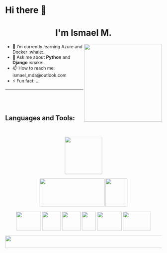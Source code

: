# Hi there 👋

<!--
**IsMadalena/IsMadalena** is a ✨ _special_ ✨ repository because its `README.md` (this file) appears on your GitHub profile.

Here are some ideas to get you started:
- 🔭 I’m currently working on ...
- 👯 I’m looking to collaborate on ...
- 🤔 I’m looking for help with ...

<img src="https://media.giphy.com/media/heIX5HfWgEYlW/giphy.gif" width="300" height="300" align="center"/>

<img src="https://media.giphy.com/media/gjrYDwbjnK8x36xZIO/giphy.gif" width="300" height="300" align="center"/>

<img src="https://media.giphy.com/media/WFZvB7VIXBgiz3oDXE/giphy.gif" width="300" height="300" align="center"/>

<img src="https://media.giphy.com/media/cYU6YcPE5YlJxh6otp/giphy.gif" width="300" height="300" align="center"/>

<img src="https://media.giphy.com/media/rygLdXcJlqYqQbaUr0/giphy-downsized-large.gif" width="300" height="300" align="center"/>

AZURE:
<img src="https://am3pap007files.storage.live.com/y4m36khvbMH-QVohzbxeiVuGllfg8t47UEu1GRGYWj9vgp2nteS7eKqtii1FtQppvNwbY4nfNLGADI8iDyYnLMkl9aVVO8VRcWrBh0CXssMtaQyhsxN8WZGzHOsgmIunvs7ff6kvqnX0t0dcwymK-BmrGxNuf2L_SDizgcxO2zEcn7kJqXHJlcsaIivdtGse0rR?width=1200&height=936&cropmode=none" width="1200" height="936" />

DOCKER:
<img src="https://am3pap007files.storage.live.com/y4meeXJs4gJyi4BO5M5Jdqxqob-H7qq27HhJB3wzW3ELn_3eNIjTHKihKQS196nG24P6cgIiRgVSTDTnDtLkk3lmGG9Luvt-0tA8xKXvT7ciFyByW5-UCNG2VQgmEZt0KoF9g7Ng6U95iaI86bAHIodCXt8SOpVqXRnTbvyENX9qDQHRuIohjg2KeeQIJjfFR0K?width=400&height=400&cropmode=none" width="400" height="400" />

-->

<h1 align="center"> I'm Ismael M. </h1>

<img src="https://media.giphy.com/media/wwg1suUiTbCY8H8vIA/giphy-downsized-large.gif" width="250" height="250" align="right"/>

<div>
  <ul>
    <li> 🌱 I’m currently learning Azure and Docker :whale:. </li>
    <li> 💬 Ask me about <b>Python</b> and <b>Django</b> :snake:. </li>
    <li> 📫 How to reach me: ismael_mda@outlook.com </li>
    <li> ⚡ Fun fact: ... </li> 
  </ul>
</div>

___

<br>

<br>

## __Languages and Tools:__
<br>

<p align="center">
  <img src="https://am3pap007files.storage.live.com/y4m5zPyCludqQiFLiindzh0gq7eflJR6554ISbHBZYdphvuxUzZV2hLJHa-OZsMPGCbAo-oQVO1qTZM4jV5aX5GDWxJacHxQlSjsUtkhtMNpHA5kzWT9tzReTkTXs28kzfvypDHCU1QlGDGEvotenXcvW_ExD2ISp0lF0tyb9d5sOTUhDX5HoOMQH6p1EJSY0yh?width=660&height=660&cropmode=none" width="120" height="120" />
</p>

<p align="center">
  <img src="https://am3pap007files.storage.live.com/y4mDsCmYS_z8VvAarZR3_Kuf0eDf1aEcITo95HseHOHOWViMAq8Jaux5toQjlYk_Kar77f8gkgrgDyCy6KDDUKWBKpI6h6AMnuWZL6bFNgIkav_N8kfpdc-yOm-Ic8fp4wrZSu269GpNdq2FzV9PgqO-YOInsOI0ZdVHD4iDeIMBsVpe1oQaVkuEtCoO-t-jAhN?width=1300&height=574&cropmode=none" width="209" height="90" />
  <img src="https://am3pap007files.storage.live.com/y4m1CVnQPwLYq13Pj83tA0_qzBnMwgP7YmP6AgU5PIAJdnHoOrz3TdB2cfKWjxW-9P0Uct-xVvaUGY7cJF4WUxIs76owxldZFks8-U3103LrhOoygIEZ6V25HF9Mqio3iVEM47WJM4GxmGV-vyRmW_jO-BT9d3r2Q8tMH2hlD81aJDDI5mQRxq1LE25u2FNaInh?width=201&height=256&cropmode=none" width="70" height="90" />
</p>

<p align="center">
  <img src="https://am3pap007files.storage.live.com/y4m3JbUke79HNiCJmw92zGHEDLCOYumlbVaio3E2aHrsfs3F9AiX4EHfn0cEkDNvlwK6hKLWIhAbxTvcwukGdODp3Iq_MjoizlPO2FnlKa9Q9-6pWiAUzwKp9UF5dhOlsAN2JPHCGU_sqk0ZuqpLj1CHLznEmj6lMLFW4yrjXMsSYyPJn7w7e5rYuXS5o3d4L-h?width=256&height=192&cropmode=none" width="80" height="60" />
  <img src="https://am3pap007files.storage.live.com/y4mb05zGcGMDwzTTGHEW_72zW5fBXVQ8cRzwFq9nYyDOrZE-pgn7rGBHAb4uFiktgtjUsVbF2g7pKQ6A7Ny_tRUfbrnLoFSePMONBxZS8S_nrOSPcZoWkK9vi-Y4HugiBY0x5r6eq-OSz9uumFgWo1wWxDqLGVtVaBOFkP62YYDVwZCyMIT8PcZYX2pm6iFqaot?width=1280&height=1280&cropmode=none" width="60" height="60" />
  <img src="https://am3pap007files.storage.live.com/y4mIZoNeQh2_XBOAm-iOZbAM6KulDMGb1t0FYHPR9l_Z8ZPP9BbQsLU4E7WLdo8tBnZPbX_Tw-nxdh7tQPYSa0d7rK4P7q3N-ntdphePhDdmtuj6FwbSv-RyGI785ZI4HTakOTGypSi77C5SXdkJyS95K2IbPx4gRX-9PTZgpE16b3pQ_fXVQnQ2TiPI8nfnuQH?width=234&height=249&cropmode=none" width="60" height="60" />
    <img src="https://am3pap007files.storage.live.com/y4mARXzjIaa8lQXPU9Qw62g1jeBd-LZMMwxJ-WmeEAyzjwFwK1Cg2AIVeik029Tfhy0rOPGNFueODgwAxKDL6x_qyNwTR588tGNmA1dsObFzL9vfzyKh_vAzg_5p4tTO2iaGZUKfRKfToe5WlbIA6vK2RJ8p_un5YkmJneiQGRXyp55X-TqIOxJ126aODdzEPku?width=1024&height=1365&cropmode=none" width="45" height="60" />
    <img src="https://am3pap007files.storage.live.com/y4mHTB4Ai5_vQjBP1e2KCfAdtmUGPAcSk6alBoz2DmG9REHS1b_0Qze7T2mQyRhDuaqb51C5xGkNbibuPvwL9Lx2zp-Vl2SAKmtu8FHCKlaAdRCXH2FG25lp1GJm1PlJvV4ULE-NNzb8Er39SOOypwEmujjuYeY5ErADeVjxBtzn5RwVYmM4oSn3z95eexk7xXi?width=263&height=200&cropmode=none" width="79" height="60" />
  <img src="https://am3pap007files.storage.live.com/y4m0kCRsiVMBsB0ztoCnQpZqsPS-XYo4DDWIvESbI0s72qaZdZHwR0U-V0yuTE6dauzCDHOz9NS5P4FIBo8Nt1csKokYlOL20d2J1fay5ifS2kxeH6oDq_HzjjLIQ2ju1ZlnX0y_kzXxKcnR3e7Lat4ucdXn50joOoU4_uVnynS9S5Rj-K6R1Kjn2gOt1pBq4Lw?width=1024&height=1024&cropmode=none" width="90" height="60" />

</p>

<img src="https://upload.wikimedia.org/wikipedia/commons/2/20/Matrix_Digital_rain_banner.gif" width="1000" height="40" align="center"/>
